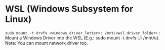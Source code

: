 # WSL (Windows Subsystem for Linux) #

`sudo mount -t drvfs <windows_driver_letter>: /mnt/<wsl_driver_folder>` : Mount a Windows Driver into the WSL (E.g.: sudo mount -t drvfs U: /mnt/u). Note: You can mount network driver too.


